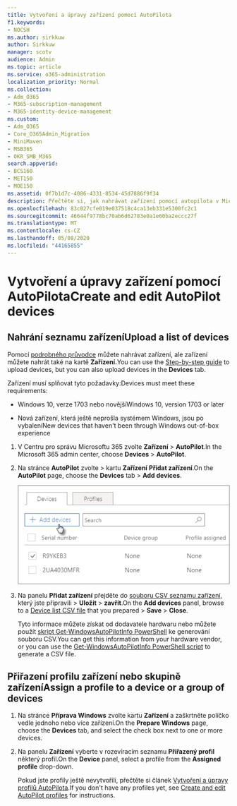 ```yaml
---
title: Vytvoření a úpravy zařízení pomocí AutoPilota
f1.keywords:
- NOCSH
ms.author: sirkkuw
author: Sirkkuw
manager: scotv
audience: Admin
ms.topic: article
ms.service: o365-administration
localization_priority: Normal
ms.collection:
- Adm_O365
- M365-subscription-management
- M365-identity-device-management
ms.custom:
- Adm_O365
- Core_O365Admin_Migration
- MiniMaven
- MSB365
- OKR_SMB_M365
search.appverid:
- BCS160
- MET150
- MOE150
ms.assetid: 0f7b1d7c-4086-4331-8534-45d7886f9f34
description: Přečtěte si, jak nahrávat zařízení pomocí autopilota v Microsoft u 365 Business Premium. Profil můžete přiřadit k zařízení nebo skupině zařízení.
ms.openlocfilehash: 83c027cfe019e037518c4ca13eb331e5300fc2c1
ms.sourcegitcommit: 46644f9778bc70ab6d62783e0a1e60ba2eccc27f
ms.translationtype: MT
ms.contentlocale: cs-CZ
ms.lasthandoff: 05/08/2020
ms.locfileid: "44165855"
---
```

# <a name="create-and-edit-autopilot-devices"></a><span data-ttu-id="c84b0-104">Vytvoření a úpravy zařízení pomocí AutoPilota</span><span class="sxs-lookup"><span data-stu-id="c84b0-104">Create and edit AutoPilot devices</span></span>

## <a name="upload-a-list-of-devices"></a><span data-ttu-id="c84b0-105">Nahrání seznamu zařízení</span><span class="sxs-lookup"><span data-stu-id="c84b0-105">Upload a list of devices</span></span>

<span data-ttu-id="c84b0-106">Pomocí [podrobného průvodce](add-autopilot-devices-and-profile.md) můžete nahrávat zařízení, ale zařízení můžete nahrát také na kartě **Zařízení.**</span><span class="sxs-lookup"><span data-stu-id="c84b0-106">You can use the [Step-by-step guide](add-autopilot-devices-and-profile.md) to upload devices, but you can also upload devices in the **Devices** tab.</span></span> 
  
<span data-ttu-id="c84b0-107">Zařízení musí splňovat tyto požadavky:</span><span class="sxs-lookup"><span data-stu-id="c84b0-107">Devices must meet these requirements:</span></span>
  
- <span data-ttu-id="c84b0-108">Windows 10, verze 1703 nebo novější</span><span class="sxs-lookup"><span data-stu-id="c84b0-108">Windows 10, version 1703 or later</span></span>
    
- <span data-ttu-id="c84b0-109">Nová zařízení, která ještě neprošla systémem Windows, jsou po vybalení</span><span class="sxs-lookup"><span data-stu-id="c84b0-109">New devices that haven't been through Windows out-of-box experience</span></span>

1. <span data-ttu-id="c84b0-110">V Centru pro správu Microsoftu 365 zvolte **Zařízení** \> **AutoPilot**.</span><span class="sxs-lookup"><span data-stu-id="c84b0-110">In the Microsoft 365 admin center, choose **Devices** \> **AutoPilot**.</span></span>
  
2. <span data-ttu-id="c84b0-111">Na stránce **AutoPilot** zvolte \> kartu **Zařízení** **Přidat zařízení**.</span><span class="sxs-lookup"><span data-stu-id="c84b0-111">On the **AutoPilot** page, choose the **Devices** tab \> **Add devices**.</span></span>
    
    ![In the Devices tab, choose Add devices.](../media/6ba81e22-c873-40ad-8a72-ce64d15ea6ba.png)
  
3. <span data-ttu-id="c84b0-113">Na panelu **Přidat zařízení** přejděte do [souboru CSV seznamu zařízení,](https://docs.microsoft.com/microsoft-365/admin/misc/device-list) který jste připravili \> **Uložit** \> **zavřít**.</span><span class="sxs-lookup"><span data-stu-id="c84b0-113">On the **Add devices** panel, browse to a [Device list CSV file](https://docs.microsoft.com/microsoft-365/admin/misc/device-list) that you prepared \> **Save** \> **Close**.</span></span>
    
    <span data-ttu-id="c84b0-114">Tyto informace můžete získat od dodavatele hardwaru nebo můžete použít [skript Get-WindowsAutoPilotInfo PowerShell](https://www.powershellgallery.com/packages/Get-WindowsAutoPilotInfo) ke generování souboru CSV.</span><span class="sxs-lookup"><span data-stu-id="c84b0-114">You can get this information from your hardware vendor, or you can use the [Get-WindowsAutoPilotInfo PowerShell script](https://www.powershellgallery.com/packages/Get-WindowsAutoPilotInfo) to generate a CSV file.</span></span> 
    
## <a name="assign-a-profile-to-a-device-or-a-group-of-devices"></a><span data-ttu-id="c84b0-115">Přiřazení profilu zařízení nebo skupině zařízení</span><span class="sxs-lookup"><span data-stu-id="c84b0-115">Assign a profile to a device or a group of devices</span></span>

1. <span data-ttu-id="c84b0-116">Na stránce **Příprava Windows** zvolte kartu **Zařízení** a zaškrtněte políčko vedle jednoho nebo více zařízení.</span><span class="sxs-lookup"><span data-stu-id="c84b0-116">On the **Prepare Windows** page, choose the **Devices** tab, and select the check box next to one or more devices.</span></span> 
    
2. <span data-ttu-id="c84b0-117">Na panelu **Zařízení** vyberte v rozevíracím seznamu **Přiřazený profil** některý profil.</span><span class="sxs-lookup"><span data-stu-id="c84b0-117">On the **Device** panel, select a profile from the **Assigned profile** drop-down.</span></span> 
    
    <span data-ttu-id="c84b0-118">Pokud jste profily ještě nevytvořili, přečtěte si článek [Vytvoření a úpravy profilů AutoPilota](create-and-edit-autopilot-profiles.md).</span><span class="sxs-lookup"><span data-stu-id="c84b0-118">If you don't have any profiles yet, see [Create and edit AutoPilot profiles](create-and-edit-autopilot-profiles.md) for instructions.</span></span> 
    
